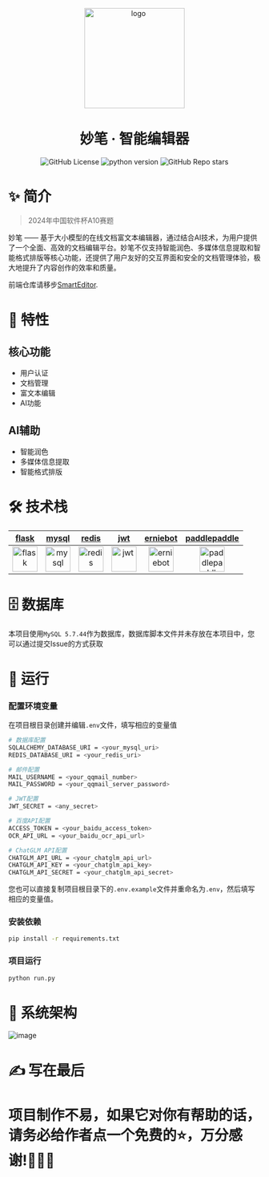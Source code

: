 
<div align="center">
    <p align="center">
        <img src="https://github.com/user-attachments/assets/a03b2461-b038-4c51-9b30-281987c540be" alt="logo" width="200" />
    </p>
    <h1 align="center">妙笔 · 智能编辑器</h1>

![GitHub License](https://img.shields.io/github/license/electronic-pig/SmartEditor_backend)
![python version](https://img.shields.io/badge/python-3.8+-orange.svg)
![GitHub Repo stars](https://img.shields.io/github/stars/electronic-pig/SmartEditor_backend)

</div>

# ✨ 简介

> 2024年中国软件杯A10赛题

妙笔 —— 基于大小模型的在线文档富文本编辑器，通过结合AI技术，为用户提供了一个全面、高效的文档编辑平台。妙笔不仅支持智能润色、多媒体信息提取和智能格式排版等核心功能，还提供了用户友好的交互界面和安全的文档管理体验，极大地提升了内容创作的效率和质量。

前端仓库请移步[SmartEditor](https://github.com/electronic-pig/SmartEditor).

# 🎉 特性

## 核心功能

- 用户认证
- 文档管理
- 富文本编辑
- AI功能
  
## AI辅助

- 智能润色
- 多媒体信息提取
- 智能格式排版

# 🛠 技术栈

| [flask](https://flask.palletsprojects.com/en/3.0.x/) | [mysql](https://www.mysql.com/cn/) | [redis](https://redis.io/) | [jwt](https://jwt.io/) | [erniebot](https://ernie-bot-agent.readthedocs.io/zh-cn/stable/) | [paddlepaddle](https://aistudio.baidu.com/overview) |
|:---:|:---:|:---:|:---:|:---:|:---:|
| [<img src="https://github.com/user-attachments/assets/e1ff55a9-f0ff-475d-8aef-82389bc5ebcc" alt="flask" height="50px"/>](https://flask.palletsprojects.com/en/3.0.x/) | [<img src="https://github.com/user-attachments/assets/55d8be2b-18bb-4092-b557-fea3e8a7eef1" alt="mysql" height="50px"/>](https://www.mysql.com/cn/) | [<img src="https://github.com/user-attachments/assets/1e7eeaea-677e-4c46-a1fc-977a70857d89" alt="redis" height="50px"/>](https://redis.io/) | [<img src="https://github.com/user-attachments/assets/7ba63fb8-835e-4f28-8cf9-16e51b07127e" alt="jwt" height="50px"/>](https://jwt.io/) | [<img src="https://github.com/user-attachments/assets/81a50ba6-eeae-48bf-9663-94284b9b3c4d" alt="erniebot" height="50px"/>](https://ernie-bot-agent.readthedocs.io/zh-cn/stable/) | [<img src="https://github.com/user-attachments/assets/93a555e1-83d0-4d0d-8042-1353aea65e97" alt="paddlepaddle" height="50px"/>](https://aistudio.baidu.com/overview) |

# 🗄️ 数据库
本项目使用`MySQL 5.7.44`作为数据库，数据库脚本文件并未存放在本项目中，您可以通过提交Issue的方式获取

# 🚀 运行
### 配置环境变量
在项目根目录创建并编辑`.env`文件，填写相应的变量值
```bash
# 数据库配置
SQLALCHEMY_DATABASE_URI = <your_mysql_uri>
REDIS_DATABASE_URI = <your_redis_uri>

# 邮件配置
MAIL_USERNAME = <your_qqmail_number>
MAIL_PASSWORD = <your_qqmail_server_password>

# JWT配置
JWT_SECRET = <any_secret>

# 百度API配置
ACCESS_TOKEN = <your_baidu_access_token>
OCR_API_URL = <your_baidu_ocr_api_url>

# ChatGLM API配置
CHATGLM_API_URL = <your_chatglm_api_url>
CHATGLM_API_KEY = <your_chatglm_api_key>
CHATGLM_API_SECRET = <your_chatglm_api_secret>
```

您也可以直接复制项目根目录下的`.env.example`文件并重命名为`.env`，然后填写相应的变量值。
### 安装依赖
```sh
pip install -r requirements.txt
```
### 项目运行
```sh
python run.py
```
# 🧩 系统架构
![image](https://github.com/user-attachments/assets/cdf5d549-6873-407c-bc39-3884f3a0a930)

# ✍ 写在最后
项目制作不易，如果它对你有帮助的话，请务必给作者点一个免费的⭐，万分感谢!🙏🙏🙏
=======
